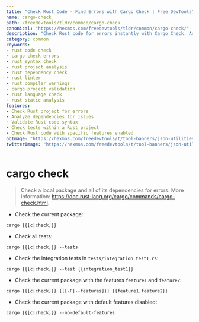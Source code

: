 ```yaml
---
title: "Check Rust Code - Find Errors with Cargo Check | Free DevTools"
name: cargo-check
path: /freedevtools/tldr/common/cargo-check
canonical: "https://hexmos.com/freedevtools/tldr/common/cargo-check/"
description: "Check Rust code for errors instantly with Cargo Check. Analyze dependencies and ensure code quality using the command line. Free online tool, no registration required."
category: common
keywords:
- rust code check
- cargo check errors
- rust syntax check
- rust project analysis
- rust dependency check
- rust linter
- rust compiler warnings
- cargo project validation
- rust language check
- rust static analysis
features:
- Check Rust project for errors
- Analyze dependencies for issues
- Validate Rust code syntax
- Check tests within a Rust project
- Check Rust code with specific features enabled
ogImage: "https://hexmos.com/freedevtools/t/tool-banners/json-utilities-banner.png"
twitterImage: "https://hexmos.com/freedevtools/t/tool-banners/json-utilities-banner.png"
---
```


# cargo check

> Check a local package and all of its dependencies for errors.
> More information: <https://doc.rust-lang.org/cargo/commands/cargo-check.html>.

- Check the current package:

`cargo {{[c|check]}}`

- Check all tests:

`cargo {{[c|check]}} --tests`

- Check the integration tests in `tests/integration_test1.rs`:

`cargo {{[c|check]}} --test {{integration_test1}}`

- Check the current package with the features `feature1` and `feature2`:

`cargo {{[c|check]}} {{[-F|--features]}} {{feature1,feature2}}`

- Check the current package with default features disabled:

`cargo {{[c|check]}} --no-default-features`
